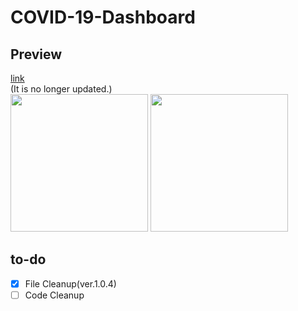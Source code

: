# COVID-19-Dashboard
## Preview
[link](https://hyeokjaelee.github.io/COVID-19-Dashboard/index.html)<br>
(It is no longer updated.)<br>
<img src = "https://user-images.githubusercontent.com/71566740/105497377-1a731700-5d02-11eb-8056-d6cf36f1b8e4.png" height="220">
<img src = "https://user-images.githubusercontent.com/71566740/105497375-1810bd00-5d02-11eb-9cdc-93677dee45ce.png" height="220">
## to-do

- [x] File Cleanup(ver.1.0.4)<br>
- [ ] Code Cleanup<br>
